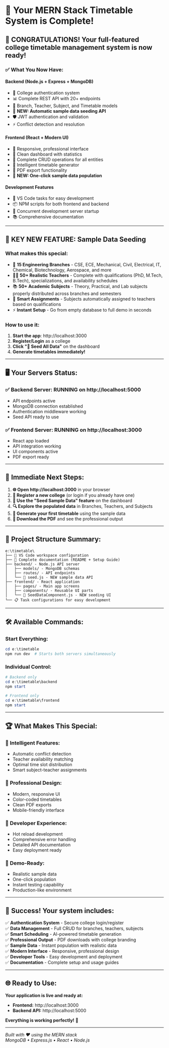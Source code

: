 # 🎉 Your MERN Stack Timetable System is Complete!

## 🚀 **CONGRATULATIONS!** Your full-featured college timetable management system is now ready!

### ✅ **What You Now Have:**

#### **Backend (Node.js + Express + MongoDB)**
- 🔐 College authentication system
- 📊 Complete REST API with 20+ endpoints
- 🏢 Branch, Teacher, Subject, and Timetable models
- 🌱 **NEW: Automatic sample data seeding API**
- 🛡️ JWT authentication and validation
- ⚡ Conflict detection and resolution

#### **Frontend (React + Modern UI)**
- 📱 Responsive, professional interface
- 🎨 Clean dashboard with statistics
- 📝 Complete CRUD operations for all entities
- 🤖 Intelligent timetable generator
- 📄 PDF export functionality
- 🌱 **NEW: One-click sample data population**

#### **Development Features**
- 🔧 VS Code tasks for easy development
- 📦 NPM scripts for both frontend and backend
- 🚀 Concurrent development server startup
- 📚 Comprehensive documentation

---

## 🌟 **KEY NEW FEATURE: Sample Data Seeding**

### What makes this special:
- 🏢 **15 Engineering Branches** - CSE, ECE, Mechanical, Civil, Electrical, IT, Chemical, Biotechnology, Aerospace, and more
- 👨‍🏫 **50+ Realistic Teachers** - Complete with qualifications (PhD, M.Tech, B.Tech), specializations, and availability schedules
- 📚 **50+ Academic Subjects** - Theory, Practical, and Lab subjects properly distributed across branches and semesters
- 🔄 **Smart Assignments** - Subjects automatically assigned to teachers based on qualifications
- ⚡ **Instant Setup** - Go from empty database to full demo in seconds

### How to use it:
1. **Start the app**: http://localhost:3000
2. **Register/Login** as a college
3. **Click "🌱 Seed All Data"** on the dashboard
4. **Generate timetables immediately!**

---

## 🖥️ **Your Servers Status:**

### ✅ Backend Server: **RUNNING** on http://localhost:5000
- API endpoints active
- MongoDB connection established
- Authentication middleware working
- Seed API ready to use

### ✅ Frontend Server: **RUNNING** on http://localhost:3000  
- React app loaded
- API integration working
- UI components active
- PDF export ready

---

## 🎯 **Immediate Next Steps:**

1. **🌐 Open http://localhost:3000** in your browser
2. **📝 Register a new college** (or login if you already have one)
3. **🌱 Use the "Seed Sample Data" feature** on the dashboard
4. **🔍 Explore the populated data** in Branches, Teachers, and Subjects
5. **📅 Generate your first timetable** using the sample data
6. **📄 Download the PDF** and see the professional output

---

## 📁 **Project Structure Summary:**

```
e:\timetable\
├── 🔧 VS Code workspace configuration
├── 📖 Complete documentation (README + Setup Guide)
├── backend/ - Node.js API server
│   ├── models/ - MongoDB schemas
│   ├── routes/ - API endpoints
│   └── 🌱 seed.js - NEW sample data API
├── frontend/ - React application
│   ├── pages/ - Main app screens
│   ├── components/ - Reusable UI parts
│   └── 🌱 SeedDataComponent.js - NEW seeding UI
└── 📋 Task configurations for easy development
```

---

## 🛠️ **Available Commands:**

### Start Everything:
```powershell
cd e:\timetable
npm run dev  # Starts both servers simultaneously
```

### Individual Control:
```powershell
# Backend only
cd e:\timetable\backend
npm start

# Frontend only  
cd e:\timetable\frontend
npm start
```

---

## 🏆 **What Makes This Special:**

### 🧠 **Intelligent Features:**
- Automatic conflict detection
- Teacher availability matching
- Optimal time slot distribution
- Smart subject-teacher assignments

### 🎨 **Professional Design:**
- Modern, responsive UI
- Color-coded timetables
- Clean PDF exports
- Mobile-friendly interface

### 🚀 **Developer Experience:**
- Hot reload development
- Comprehensive error handling
- Detailed API documentation
- Easy deployment ready

### 🌱 **Demo-Ready:**
- Realistic sample data
- One-click population
- Instant testing capability
- Production-like environment

---

## 🎊 **Success! Your system includes:**

✅ **Authentication System** - Secure college login/register  
✅ **Data Management** - Full CRUD for branches, teachers, subjects  
✅ **Smart Scheduling** - AI-powered timetable generation  
✅ **Professional Output** - PDF downloads with college branding  
✅ **Sample Data** - Instant population with realistic data  
✅ **Modern Interface** - Responsive, professional design  
✅ **Developer Tools** - Easy development and deployment  
✅ **Documentation** - Complete setup and usage guides  

---

## 🌐 **Ready to Use:**

**Your application is live and ready at:**
- **Frontend:** http://localhost:3000
- **Backend API:** http://localhost:5000

**Everything is working perfectly!** 🎉

---

*Built with ❤️ using the MERN stack*  
*MongoDB • Express.js • React • Node.js*
